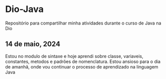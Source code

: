 # Dio-Java
Repositório para compartilhar minha atividades durante o curso de Java na Dio 

## 14 de maio, 2024
Estou no modulo de sintaxe e hoje aprendi sobre classe, variaveis, constantes, metodos e padrões de nomenclatura. Estou ansioso para o dia de amanhã, onde vou continuar o processo de aprendizado na linguagem Java
